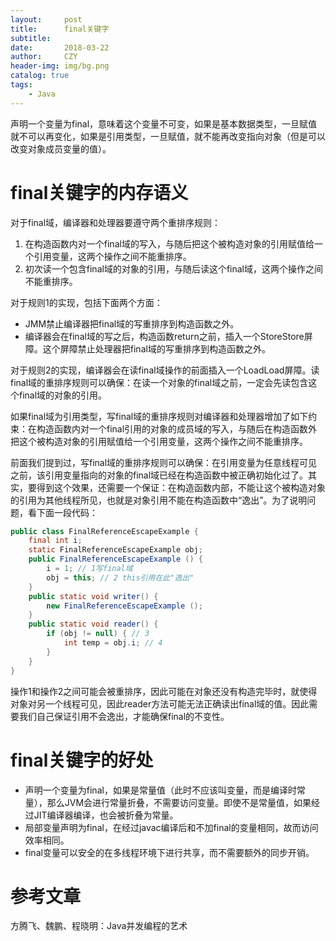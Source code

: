 ```yaml
---
layout:     post
title:      final关键字
subtitle:   
date:       2018-03-22
author:     CZY
header-img: img/bg.png
catalog: true
tags:
    - Java
---
```


声明一个变量为final，意味着这个变量不可变，如果是基本数据类型，一旦赋值就不可以再变化，如果是引用类型，一旦赋值，就不能再改变指向对象（但是可以改变对象成员变量的值）。

# final关键字的内存语义

对于final域，编译器和处理器要遵守两个重排序规则：
1. 在构造函数内对一个final域的写入，与随后把这个被构造对象的引用赋值给一个引用变量，这两个操作之间不能重排序。
2. 初次读一个包含final域的对象的引用，与随后读这个final域，这两个操作之间不能重排序。

对于规则1的实现，包括下面两个方面：
+ JMM禁止编译器把final域的写重排序到构造函数之外。
+ 编译器会在final域的写之后，构造函数return之前，插入一个StoreStore屏障。这个屏障禁止处理器把final域的写重排序到构造函数之外。

对于规则2的实现，编译器会在读final域操作的前面插入一个LoadLoad屏障。读final域的重排序规则可以确保：在读一个对象的final域之前，一定会先读包含这个final域的对象的引用。

如果final域为引用类型，写final域的重排序规则对编译器和处理器增加了如下约束：在构造函数内对一个final引用的对象的成员域的写入，与随后在构造函数外把这个被构造对象的引用赋值给一个引用变量，这两个操作之间不能重排序。

前面我们提到过，写final域的重排序规则可以确保：在引用变量为任意线程可见之前，该引用变量指向的对象的final域已经在构造函数中被正确初始化过了。其实，要得到这个效果，还需要一个保证：在构造函数内部，不能让这个被构造对象的引用为其他线程所见，也就是对象引用不能在构造函数中“逸出”。为了说明问题，看下面一段代码：

```java
public class FinalReferenceEscapeExample {
	final int i;
	static FinalReferenceEscapeExample obj;
	public FinalReferenceEscapeExample () {
		i = 1; // 1写final域
		obj = this; // 2 this引用在此"逸出"
	}
	public static void writer() {
		new FinalReferenceEscapeExample ();
	}
	public static void reader() {
		if (obj != null) { // 3
			int temp = obj.i; // 4
		}
	}
}
```

操作1和操作2之间可能会被重排序，因此可能在对象还没有构造完毕时，就使得对象对另一个线程可见，因此reader方法可能无法正确读出final域的值。因此需要我们自己保证引用不会逸出，才能确保final的不变性。

# final关键字的好处

+ 声明一个变量为final，如果是常量值（此时不应该叫变量，而是编译时常量），那么JVM会进行常量折叠，不需要访问变量。即使不是常量值，如果经过JIT编译器编译，也会被折叠为常量。
+ 局部变量声明为final，在经过javac编译后和不加final的变量相同，故而访问效率相同。
+ final变量可以安全的在多线程环境下进行共享，而不需要额外的同步开销。

# 参考文章

方腾飞、魏鹏、程晓明：Java并发编程的艺术
